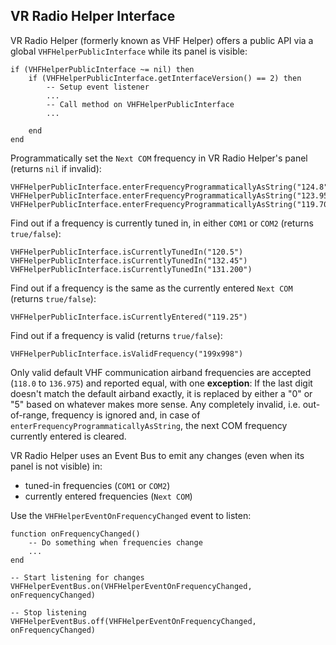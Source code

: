 ## VR Radio Helper Interface
VR Radio Helper (formerly known as VHF Helper) offers a public API via a global `VHFHelperPublicInterface` while its panel is visible:
```text
if (VHFHelperPublicInterface ~= nil) then
	if (VHFHelperPublicInterface.getInterfaceVersion() == 2) then
		-- Setup event listener
		...
		-- Call method on VHFHelperPublicInterface
		...
		
	end
end
```

Programmatically set the `Next COM` frequency in VR Radio Helper's panel (returns `nil` if invalid):
```text
VHFHelperPublicInterface.enterFrequencyProgrammaticallyAsString("124.8")
VHFHelperPublicInterface.enterFrequencyProgrammaticallyAsString("123.950")
VHFHelperPublicInterface.enterFrequencyProgrammaticallyAsString("119.70")
```

Find out if a frequency is currently tuned in, in either `COM1` or `COM2` (returns `true/false`):
```text
VHFHelperPublicInterface.isCurrentlyTunedIn("120.5")
VHFHelperPublicInterface.isCurrentlyTunedIn("132.45")
VHFHelperPublicInterface.isCurrentlyTunedIn("131.200")
```

Find out if a frequency is the same as the currently entered `Next COM` (returns `true/false`):
```text
VHFHelperPublicInterface.isCurrentlyEntered("119.25")
```

Find out if a frequency is valid (returns `true/false`):
```text
VHFHelperPublicInterface.isValidFrequency("199x998")
```

Only valid default VHF communication airband frequencies are accepted (`118.0` to `136.975`) and reported equal, with one **exception**: If the last digit doesn't match the default airband exactly, it is replaced by either a "0" or "5" based on whatever makes more sense. Any completely invalid, i.e. out-of-range, frequency is ignored and, in case of `enterFrequencyProgrammaticallyAsString`, the next COM frequency currently entered is cleared.

VR Radio Helper uses an Event Bus to emit any changes (even when its panel is not visible) in:
* tuned-in frequencies (`COM1` or `COM2`)
* currently entered frequencies (`Next COM`)

Use the `VHFHelperEventOnFrequencyChanged` event to listen:
```text
function onFrequencyChanged()
	-- Do something when frequencies change
	...
end

-- Start listening for changes
VHFHelperEventBus.on(VHFHelperEventOnFrequencyChanged, onFrequencyChanged)

-- Stop listening
VHFHelperEventBus.off(VHFHelperEventOnFrequencyChanged, onFrequencyChanged)
```

